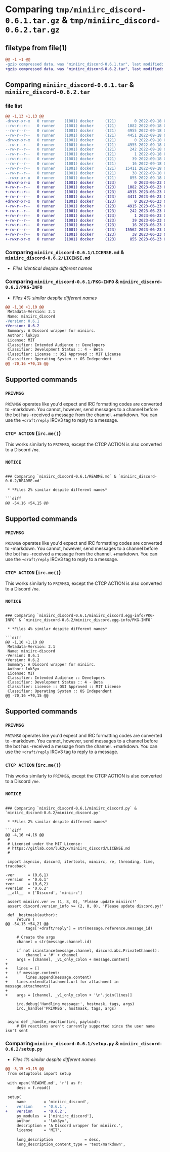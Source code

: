 # Comparing `tmp/miniirc_discord-0.6.1.tar.gz` & `tmp/miniirc_discord-0.6.2.tar.gz`

## filetype from file(1)

```diff
@@ -1 +1 @@
-gzip compressed data, was "miniirc_discord-0.6.1.tar", last modified: Sun Sep 18 08:14:29 2022, max compression
+gzip compressed data, was "miniirc_discord-0.6.2.tar", last modified: Fri Jun 23 07:41:46 2023, max compression
```

## Comparing `miniirc_discord-0.6.1.tar` & `miniirc_discord-0.6.2.tar`

### file list

```diff
@@ -1,13 +1,13 @@
-drwxr-xr-x   0 runner    (1001) docker     (121)        0 2022-09-18 08:14:29.487131 miniirc_discord-0.6.1/
--rw-r--r--   0 runner    (1001) docker     (121)     1082 2022-09-18 08:14:22.000000 miniirc_discord-0.6.1/LICENSE.md
--rw-r--r--   0 runner    (1001) docker     (121)     4955 2022-09-18 08:14:29.487131 miniirc_discord-0.6.1/PKG-INFO
--rw-r--r--   0 runner    (1001) docker     (121)     4451 2022-09-18 08:14:22.000000 miniirc_discord-0.6.1/README.md
-drwxr-xr-x   0 runner    (1001) docker     (121)        0 2022-09-18 08:14:29.487131 miniirc_discord-0.6.1/miniirc_discord.egg-info/
--rw-r--r--   0 runner    (1001) docker     (121)     4955 2022-09-18 08:14:29.000000 miniirc_discord-0.6.1/miniirc_discord.egg-info/PKG-INFO
--rw-r--r--   0 runner    (1001) docker     (121)      242 2022-09-18 08:14:29.000000 miniirc_discord-0.6.1/miniirc_discord.egg-info/SOURCES.txt
--rw-r--r--   0 runner    (1001) docker     (121)        1 2022-09-18 08:14:29.000000 miniirc_discord-0.6.1/miniirc_discord.egg-info/dependency_links.txt
--rw-r--r--   0 runner    (1001) docker     (121)       39 2022-09-18 08:14:29.000000 miniirc_discord-0.6.1/miniirc_discord.egg-info/requires.txt
--rw-r--r--   0 runner    (1001) docker     (121)       16 2022-09-18 08:14:29.000000 miniirc_discord-0.6.1/miniirc_discord.egg-info/top_level.txt
--rw-r--r--   0 runner    (1001) docker     (121)    15411 2022-09-18 08:14:22.000000 miniirc_discord-0.6.1/miniirc_discord.py
--rw-r--r--   0 runner    (1001) docker     (121)       38 2022-09-18 08:14:29.487131 miniirc_discord-0.6.1/setup.cfg
--rwxr-xr-x   0 runner    (1001) docker     (121)      855 2022-09-18 08:14:22.000000 miniirc_discord-0.6.1/setup.py
+drwxr-xr-x   0 runner    (1001) docker     (123)        0 2023-06-23 07:41:46.485323 miniirc_discord-0.6.2/
+-rw-r--r--   0 runner    (1001) docker     (123)     1082 2023-06-23 07:41:24.000000 miniirc_discord-0.6.2/LICENSE.md
+-rw-r--r--   0 runner    (1001) docker     (123)     4915 2023-06-23 07:41:46.485323 miniirc_discord-0.6.2/PKG-INFO
+-rw-r--r--   0 runner    (1001) docker     (123)     4411 2023-06-23 07:41:24.000000 miniirc_discord-0.6.2/README.md
+drwxr-xr-x   0 runner    (1001) docker     (123)        0 2023-06-23 07:41:46.485323 miniirc_discord-0.6.2/miniirc_discord.egg-info/
+-rw-r--r--   0 runner    (1001) docker     (123)     4915 2023-06-23 07:41:46.000000 miniirc_discord-0.6.2/miniirc_discord.egg-info/PKG-INFO
+-rw-r--r--   0 runner    (1001) docker     (123)      242 2023-06-23 07:41:46.000000 miniirc_discord-0.6.2/miniirc_discord.egg-info/SOURCES.txt
+-rw-r--r--   0 runner    (1001) docker     (123)        1 2023-06-23 07:41:46.000000 miniirc_discord-0.6.2/miniirc_discord.egg-info/dependency_links.txt
+-rw-r--r--   0 runner    (1001) docker     (123)       39 2023-06-23 07:41:46.000000 miniirc_discord-0.6.2/miniirc_discord.egg-info/requires.txt
+-rw-r--r--   0 runner    (1001) docker     (123)       16 2023-06-23 07:41:46.000000 miniirc_discord-0.6.2/miniirc_discord.egg-info/top_level.txt
+-rw-r--r--   0 runner    (1001) docker     (123)    15562 2023-06-23 07:41:24.000000 miniirc_discord-0.6.2/miniirc_discord.py
+-rw-r--r--   0 runner    (1001) docker     (123)       38 2023-06-23 07:41:46.485323 miniirc_discord-0.6.2/setup.cfg
+-rwxr-xr-x   0 runner    (1001) docker     (123)      855 2023-06-23 07:41:24.000000 miniirc_discord-0.6.2/setup.py
```

### Comparing `miniirc_discord-0.6.1/LICENSE.md` & `miniirc_discord-0.6.2/LICENSE.md`

 * *Files identical despite different names*

### Comparing `miniirc_discord-0.6.1/PKG-INFO` & `miniirc_discord-0.6.2/PKG-INFO`

 * *Files 4% similar despite different names*

```diff
@@ -1,10 +1,10 @@
 Metadata-Version: 2.1
 Name: miniirc_discord
-Version: 0.6.1
+Version: 0.6.2
 Summary: A Discord wrapper for miniirc.
 Author: luk3yx
 License: MIT
 Classifier: Intended Audience :: Developers
 Classifier: Development Status :: 4 - Beta
 Classifier: License :: OSI Approved :: MIT License
 Classifier: Operating System :: OS Independent
@@ -70,16 +70,15 @@
 ```
 
 ## Supported commands
 
 ### `PRIVMSG`
 
 `PRIVMSG` operates like you'd expect and IRC formatting codes are converted to
-markdown. You cannot, however, send messages to a channel before the bot has
-received a message from the channel.
+markdown. You can use the `+draft/reply` IRCv3 tag to reply to a message.
 
 ### `CTCP ACTION` (`irc.me()`)
 
 This works similarly to `PRIVMSG`, except the CTCP ACTION is also converted to
 a Discord `/me`.
 
 ### `NOTICE`
```

### Comparing `miniirc_discord-0.6.1/README.md` & `miniirc_discord-0.6.2/README.md`

 * *Files 2% similar despite different names*

```diff
@@ -54,16 +54,15 @@
 ```
 
 ## Supported commands
 
 ### `PRIVMSG`
 
 `PRIVMSG` operates like you'd expect and IRC formatting codes are converted to
-markdown. You cannot, however, send messages to a channel before the bot has
-received a message from the channel.
+markdown. You can use the `+draft/reply` IRCv3 tag to reply to a message.
 
 ### `CTCP ACTION` (`irc.me()`)
 
 This works similarly to `PRIVMSG`, except the CTCP ACTION is also converted to
 a Discord `/me`.
 
 ### `NOTICE`
```

### Comparing `miniirc_discord-0.6.1/miniirc_discord.egg-info/PKG-INFO` & `miniirc_discord-0.6.2/miniirc_discord.egg-info/PKG-INFO`

 * *Files 4% similar despite different names*

```diff
@@ -1,10 +1,10 @@
 Metadata-Version: 2.1
 Name: miniirc-discord
-Version: 0.6.1
+Version: 0.6.2
 Summary: A Discord wrapper for miniirc.
 Author: luk3yx
 License: MIT
 Classifier: Intended Audience :: Developers
 Classifier: Development Status :: 4 - Beta
 Classifier: License :: OSI Approved :: MIT License
 Classifier: Operating System :: OS Independent
@@ -70,16 +70,15 @@
 ```
 
 ## Supported commands
 
 ### `PRIVMSG`
 
 `PRIVMSG` operates like you'd expect and IRC formatting codes are converted to
-markdown. You cannot, however, send messages to a channel before the bot has
-received a message from the channel.
+markdown. You can use the `+draft/reply` IRCv3 tag to reply to a message.
 
 ### `CTCP ACTION` (`irc.me()`)
 
 This works similarly to `PRIVMSG`, except the CTCP ACTION is also converted to
 a Discord `/me`.
 
 ### `NOTICE`
```

### Comparing `miniirc_discord-0.6.1/miniirc_discord.py` & `miniirc_discord-0.6.2/miniirc_discord.py`

 * *Files 2% similar despite different names*

```diff
@@ -4,16 +4,16 @@
 #
 # Licensed under the MIT License:
 # https://gitlab.com/luk3yx/miniirc_discord/LICENSE.md
 #
 
 import asyncio, discord, itertools, miniirc, re, threading, time, traceback
 
-ver      = (0,6,1)
-version  = '0.6.1'
+ver      = (0,6,2)
+version  = '0.6.2'
 __all__  = ['Discord', 'miniirc']
 
 assert miniirc.ver >= (1, 8, 0), 'Please update miniirc!'
 assert discord.version_info >= (2, 0, 0), 'Please update discord.py!'
 
 def _hostmask(author):
     return (
@@ -54,15 +54,21 @@
         tags['+draft/reply'] = str(message.reference.message_id)
 
     # Create the args
     channel = str(message.channel.id)
 
     if not isinstance(message.channel, discord.abc.PrivateChannel):
         channel = '#' + channel
-    args = [channel, _v1_only_colon + message.content]
+
+    lines = []
+    if message.content:
+        lines.append(message.content)
+    lines.extend(attachment.url for attachment in message.attachments)
+
+    args = [channel, _v1_only_colon + '\n'.join(lines)]
 
     irc.debug('Handling message:', hostmask, tags, args)
     irc._handle('PRIVMSG', hostmask, tags, args)
 
 
 async def _handle_reaction(irc, payload):
     # DM reactions aren't currently supported since the user name isn't sent
```

### Comparing `miniirc_discord-0.6.1/setup.py` & `miniirc_discord-0.6.2/setup.py`

 * *Files 1% similar despite different names*

```diff
@@ -3,15 +3,15 @@
 from setuptools import setup
 
 with open('README.md', 'r') as f:
     desc = f.read()
 
 setup(
     name        = 'miniirc_discord',
-    version     = '0.6.1',
+    version     = '0.6.2',
     py_modules  = ['miniirc_discord'],
     author      = 'luk3yx',
     description = 'A Discord wrapper for miniirc.',
     license     = 'MIT',
 
     long_description              = desc,
     long_description_content_type = 'text/markdown',
```

